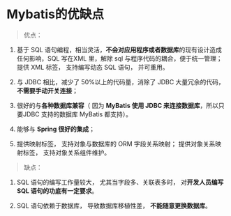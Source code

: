 # Mybatis的优缺点 

> 优点： 

1. 基于 SQL 语句编程，相当灵活，**不会对应⽤程序或者数据库**的现有设计造成任何影响，SQL 写在XML ⾥，解除 sql 与程序代码的耦合，便于统⼀管理；提供 XML 标签， ⽀持编写动态 SQL 语句， 并可重⽤。 

2. 与 JDBC 相⽐，减少了 50%以上的代码量，消除了 JDBC ⼤量冗余的代码，**不需要⼿动开关连接**； 

3. 很好的与**各种数据库兼容**（ 因为 **MyBatis 使⽤ JDBC 来连接数据库**，所以只要JDBC ⽀持的数据库 MyBatis 都⽀持）。 

4. 能够与 **Spring 很好的集成**； 

5. 提供映射标签， ⽀持对象与数据库的 ORM 字段关系映射； 提供对象关系映射标签， ⽀持对象关系组件维护。 

> 缺点： 

1. SQL 语句的编写⼯作量较⼤， 尤其当字段多、关联表多时， 对**开发⼈员编写SQL 语句的功底有⼀定要求**。 

2. SQL 语句依赖于数据库， 导致数据库移植性差， **不能随意更换数据库**。

